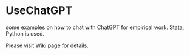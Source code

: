 # UseChatGPT
some examples on how to chat with ChatGPT for empirical work. Stata, Python is used.

Please visit [Wiki page](https://github.com/arlionn/UseChatGPT/wiki) for details.
